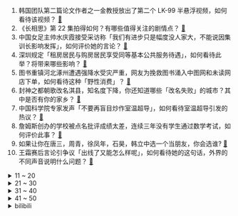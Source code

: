1. 韩国团队第二篇论文作者之一金教授放出了第二个 LK-99 半悬浮视频，如何看待该视频？ [:link:](https://www.zhihu.com/question/615553641)
2. 《长相思》第 22 集拍得如何？有哪些值得关注的剧情点？ [:link:](https://www.zhihu.com/question/615645296)
3. 中国女足主帅水庆霞接受采访称「我们有进步只是幅度没人家大，不能说因集训长影响发挥」，如何评价她的言论？ [:link:](https://www.zhihu.com/question/615576986)
4. 深圳规定「租房居民与购房居民享受同等基本公共服务待遇」，如何看待此举？将带来哪些影响？ [:link:](https://www.zhihu.com/question/615222560)
5. 图书重镇河北涿州遭遇强降水受灾严重，网友为挽救图书涌入中图网和未读网店下单，如何看待这种「野性消费」？ [:link:](https://www.zhihu.com/question/615604829)
6. 封神之都朝歌改名淇县，知名度下降，你还知道哪些「改名失败」的城市？其中是否有你的家乡？ [:link:](https://www.zhihu.com/question/614411068)
7. 中国科学院专家发声「不要再盲目炒作室温超导」，如何看待室温超导引发的热议？ [:link:](https://www.zhihu.com/question/615588028)
8. 詹姆斯创办的学校被点名批评成绩太差，连续三年没有学生通过数学考试，如何评价此事？ [:link:](https://www.zhihu.com/question/615564544)
9. 如果让你在唐三，周青，徐凤年，石昊，韩立中选一个当朋友，你会选谁? [:link:](https://www.zhihu.com/question/614518081)
10. 王霜赛后言论引争议「出线了又能怎么样呢」，如何看待她的这句话，外界的不同声音说明什么问题？ [:link:](https://www.zhihu.com/question/615578236)
<details>
<summary>11 ~ 20</summary>

11. 布林肯指责俄罗斯利用黑海协议「进行勒索」，俄方反击、中方表态，如何看待此次辩论？ [:link:](https://www.zhihu.com/question/615608019)
12. 你家猫有哪些生活习惯？ [:link:](https://www.zhihu.com/question/562781073)
13. 公司把同部门所有人工资都上调成一样了，心很不舒服，觉得不平衡怎么办？ [:link:](https://www.zhihu.com/question/615460331)
14. 外卖骑手谈「为何无视交规」称「知道不安全，不这么干就超时」，律师称平台算法有待完善，如何看待这一现象？ [:link:](https://www.zhihu.com/question/615395500)
15. 应届生在签三方时该注意什么？打工人接 offer 时薪资方面该如何避坑？ [:link:](https://www.zhihu.com/question/615401702)
16. 在现代科研体系下，韩国室温超导这种小作坊式的「土法」科研真的有机会做出巨大的科学突破吗？ [:link:](https://www.zhihu.com/question/615305918)
17. 有什么奇思妙想有趣的脑洞吗？ [:link:](https://www.zhihu.com/question/372432786)
18. 有哪些有意思的，很cool的开源项目 ？ [:link:](https://www.zhihu.com/question/22407853)
19. 人像摄影里面有哪些独特的拍摄机位? [:link:](https://www.zhihu.com/question/614024623)
20. 第一次见面时，聊什么话题可以打破尴尬？ [:link:](https://www.zhihu.com/question/613870718)
</details>
<details>
<summary>21 ~ 30</summary>

21. 河北涞水通报灾情「野三坡遭受毁灭性损毁，全县暂无人员死亡」，当地救援情况如何？ [:link:](https://www.zhihu.com/question/615572228)
22. 你喜欢《长相思》中的涂山璟还是相柳？ [:link:](https://www.zhihu.com/question/614904841)
23. 无人驾驶汽车剐蹭正常行驶车辆后驶离现场，谁该担责？发生事故后如何界定自动驾驶汽车责任？ [:link:](https://www.zhihu.com/question/615412178)
24. 《巨齿鲨 2：深渊》拍得怎么样？值得去电影院看吗？ [:link:](https://www.zhihu.com/question/615220919)
25. 围棋让5子和象棋让5先哪个让的多？ [:link:](https://www.zhihu.com/question/605192297)
26. 为什么在街头，几乎看不到警察像《杀破狼》刑警甄子丹一样，和罪犯吴京大打三百个回合？ [:link:](https://www.zhihu.com/question/615207570)
27. 每个人都希望在生活中天天都能「好运连连」，你有哪些让自己「秒开心、来好运」的小妙招吗？ [:link:](https://www.zhihu.com/question/615594301)
28. 职场新人在电梯里碰见领导，电梯里还有其他部门同事，我需要和领导主动打招呼吗？ [:link:](https://www.zhihu.com/question/612096785)
29. 多地出台购房新政，郑州公积金贷款最低首付两成，海南支持公积金付首付，南京发购房补贴，哪些信息值得关注？ [:link:](https://www.zhihu.com/question/615654579)
30. 8 月 2 日浙江 U17 女篮决赛输球仍力压山东夺冠，如何评价双方球员的赛场表现？ [:link:](https://www.zhihu.com/question/615422000)
</details>
<details>
<summary>31 ~ 40</summary>

31. 炎炎夏日如何安排跑步？ [:link:](https://www.zhihu.com/question/614622556)
32. 如何看待2023年8月4日A股市场？ [:link:](https://www.zhihu.com/question/615568187)
33. 媒体发文表示激发农村消费更大活力，如何理解促进农村消费的意义？目前我国农村消费情况和潜力如何？ [:link:](https://www.zhihu.com/question/615584121)
34. 8 月 4 日阿拉冠利雅得胜利 1:1 进 8 强，C 罗绝平马内首秀特莱斯送点，如何评价这场比赛？ [:link:](https://www.zhihu.com/question/615564847)
35. 在《精灵宝可梦》里有哪些让你惊艳到的精灵？ [:link:](https://www.zhihu.com/question/304340272)
36. 中国女足全队回国凌晨抵达广州白云机场，大批球迷前来迎接，对她们的未来有何期待？ [:link:](https://www.zhihu.com/question/615565025)
37. 如何评价华为 HDC 2023 上发布的鸿蒙4 ？有哪些值得关注的信息？ [:link:](https://www.zhihu.com/question/615585225)
38. 发改委表示在更好满足居民刚性和改善性住房需求、积极扩大有效投资等方面加强政策储备，哪些信息值得关注？ [:link:](https://www.zhihu.com/question/615584092)
39. 常温超导如果实现，a股哪家公司受益最大？ [:link:](https://www.zhihu.com/question/614135469)
40. 我国科学家率先打造出有弹性的铁电材料，可穿戴，拉伸率高达 125%，外力撤除后迅速恢复原状，有何影响？ [:link:](https://www.zhihu.com/question/615568746)
</details>
<details>
<summary>41 ~ 50</summary>

41. 电影《封神第一部》中有哪些不为人知的美学设计？ [:link:](https://www.zhihu.com/question/612337049)
42. 民营企业存量 TOP100 城市中，上海民企存量断层第一，山东入围城市数最多，如何看待这一统计？ [:link:](https://www.zhihu.com/question/615242871)
43. 为什么会有天才自甘堕落？ [:link:](https://www.zhihu.com/question/614693467)
44. 相柳到底是心痛还是被反噬，如果是反噬，那到底算谁变心? [:link:](https://www.zhihu.com/question/615345354)
45. 在批发市场买衣服，正在成为年轻人的「淘金乐」，如何看待这一现象？年轻人追求的到底是什么？ [:link:](https://www.zhihu.com/question/615598953)
46. 苹果第三财季营收同比下降 1% 至 818 亿美元，盘后股价跳水，如何评价苹果公司业绩？ [:link:](https://www.zhihu.com/question/615566136)
47. 多地暴雨引发洪涝灾害，黑龙江五常大米产区受灾，将对当地粮食生产有何影响？哪些信息值得关注？ [:link:](https://www.zhihu.com/question/615675123)
48. 郑州暂停执行住房限售政策，鼓励在郑各商业银行依法有序调整存量个人住房贷款利率，哪些信息值得关注？ [:link:](https://www.zhihu.com/question/615499196)
49. 考研有什么不为人知但很重要的真相？ [:link:](https://www.zhihu.com/question/549671935)
50. 社交中，对人最高的赞美是什么？ [:link:](https://www.zhihu.com/question/613868343)
</details><details>
<summary>bilibili</summary>

</details>